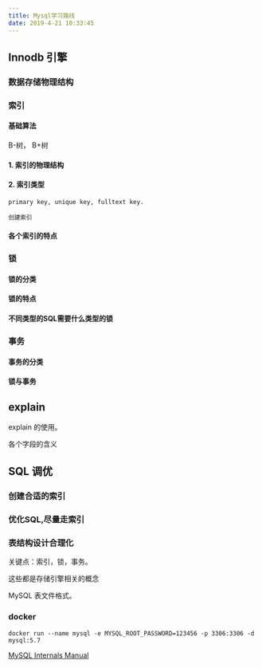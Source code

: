 ```yaml
---
title: Mysql学习路线
date: 2019-4-21 10:33:45
---
```


## Innodb 引擎

### 数据存储物理结构

### 索引

#### 基础算法

B-树， B+树

#### 1. 索引的物理结构

#### 2. 索引类型

	primary key, unique key, fulltext key.
	
	创建索引
	
#### 各个索引的特点

### 锁

#### 锁的分类

#### 锁的特点

#### 不同类型的SQL需要什么类型的锁

### 事务

#### 事务的分类

#### 锁与事务

## explain

explain 的使用。

各个字段的含义

## SQL 调优

### 创建合适的索引

### 优化SQL,尽量走索引

### 表结构设计合理化

关键点：索引，锁，事务。

这些都是存储引擎相关的概念

MySQL 表文件格式。

### docker

```
docker run --name mysql -e MYSQL_ROOT_PASSWORD=123456 -p 3306:3306 -d mysql:5.7
```

[MySQL Internals Manual](https://dev.mysql.com/doc/internals/en/)